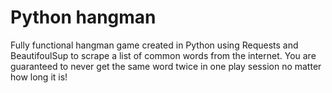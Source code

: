 # Python hangman

Fully functional hangman game created in Python using Requests and BeautifoulSup to scrape a list of common words from the internet.
You are guaranteed to never get the same word twice in one play session no matter how long it is!
